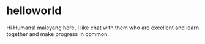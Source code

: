# helloworld

Hi Humans!
maleyang here, 
I like chat with them who are excellent and learn together and make progress in common.
